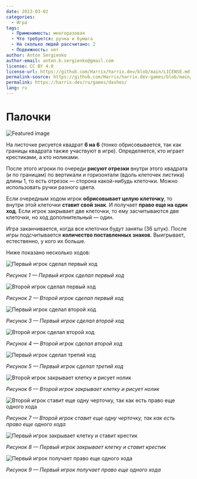 ```yaml
---
date: 2013-03-02
categories:
  - Игра
tags:
  - Применимость: многоразовая
  - Что требуется: ручка и бумага
  - На сколько людей рассчитано: 2
  - Подвижность: нет
author: Anton Sergienko
author-email: anton.b.sergienko@gmail.com
license: CC BY 4.0
license-url: https://github.com/Harrix/harrix.dev/blob/main/LICENSE.md
permalink-source: https://github.com/Harrix/harrix.dev-games/blob/main/dashes/dashes.md
permalink: https://harrix.dev/ru/games/dashes/
lang: ru
---
```


# Палочки

![Featured image](featured-image.svg)

На листочке рисуется квадрат **6 на 6** (тонко обрисовывается, так как границы квадрата также участвуют в игре). Определяется, кто играет крестиками, а кто ноликами.

После этого игроки по очереди **рисуют отрезки** внутри этого квадрата (и по границам) по вертикали и горизонтали (вдоль клеточек листика) длины 1, то есть отрезок — сторона какой-нибудь клеточки. Можно использовать ручки разного цвета.

Если очередным ходом игрок **обрисовывает целую клеточку**, то внутри этой клеточки **ставит свой знак**. И получает **право еще на один ход**. Если игрок закрывает две клеточки, то ему засчитываются две клеточки, но ход дополнительный — один.

Игра заканчивается, когда все клеточки будут заняты (36 штук). После игры подсчитывается **количество поставленных знаков**. Выигрывает, естественно, у кого их больше.

Ниже показано несколько ходов:

![Первый игрок сделал первый ход](img/step_01.svg)

_Рисунок 1 — Первый игрок сделал первый ход_

![Второй игрок сделал первый ход](img/step_02.svg)

_Рисунок 2 — Второй игрок сделал первый ход_

![Первый игрок сделал второй ход](img/step_03.svg)

_Рисунок 3 — Первый игрок сделал второй ход_

![Второй игрок сделал второй ход](img/step_04.svg)

_Рисунок 4 — Второй игрок сделал второй ход_

![Первый игрок сделал третий ход](img/step_05.svg)

_Рисунок 5 — Первый игрок сделал третий ход_

![Второй игрок закрывает клетку и рисует нолик](img/step_06.svg)

_Рисунок 6 — Второй игрок закрывает клетку и рисует нолик_

![Второй игрок ставит еще одну черточку, так как есть право еще одного хода](img/step_07.svg)

_Рисунок 7 — Второй игрок ставит еще одну черточку, так как есть право еще одного хода_

![Первый игрок закрывает клетку и ставит крестик](img/step_08.svg)

_Рисунок 8 — Первый игрок закрывает клетку и ставит крестик_

![Первый игрок получает право еще одного хода](img/step_09.svg)

_Рисунок 9 — Первый игрок получает право еще одного хода_
